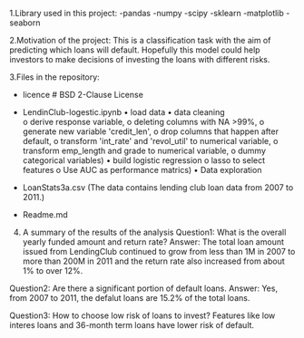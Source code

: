 1.Library used in this project:
    -pandas
    -numpy
    -scipy
    -sklearn
    -matplotlib
    -seaborn

2.Motivation of the project:
This is a classification task with the aim of predicting which loans will default. 
Hopefully this model could help investors to make decisions of investing the loans with different risks.

3.Files in the repository:
   - licence # BSD 2-Clause License
   - LendinClub-logestic.ipynb 
•	load data
•	data cleaning     
o	derive response variable,
o	deleting columns with NA >99%,
o	generate new variable 'credit_len',
o	drop columns that happen after default,
o	transform 'int_rate' and 'revol_util' to numerical variable,
o	transform emp_length and grade to numerical variable,
o	dummy categorical variables)
•	build logistic regression 
o	lasso to select features 
o	Use AUC as performance matrics)
•	Data exploration
        
   - LoanStats3a.csv (The data contains lending club loan data from 2007 to 2011.)
   - Readme.md

4. A summary of the results of the analysis
Question1: What is the overall yearly funded amount and return rate?
   Answer:   The total loan amount issued from LendingClub continued to grow from less than 1M in 2007 to more than 200M in 2011 and the return rate also increased from about 1% to over 12%.
  
Question2: Are there a significant portion of default loans.
   Answer:   Yes, from 2007 to 2011, the defalut loans are 15.2% of the total loans.
  
Question3: How to choose low risk of loans to invest?
             Features like low interes loans and 36-month term loans have lower risk of default.
